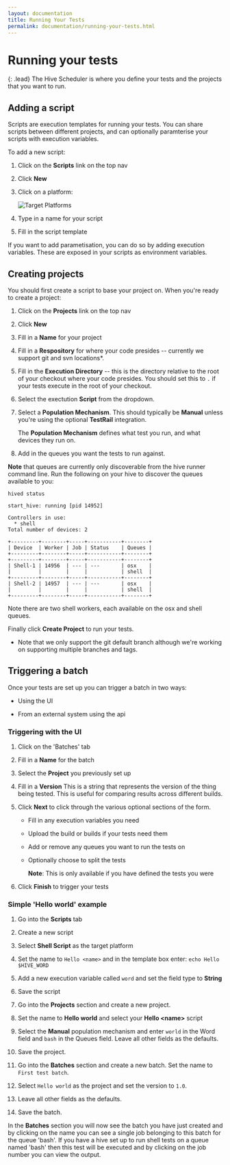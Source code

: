 ```yaml
---
layout: documentation
title: Running Your Tests
permalink: documentation/running-your-tests.html
---
```


# Running your tests

{: .lead}
The Hive Scheduler is where you define your tests and the projects that you want
to run.

## Adding a script

Scripts are execution templates for running your tests. You can share scripts
between different projects, and can optionally paramterise your scripts with
execution variables.

To add a new script:

1.  Click on the **Scripts** link on the top nav

2.  Click **New**

3.  Click on a platform:

    ![Target Platforms](/hive-ci/images/script-types.jpg)

4.  Type in a name for your script

5.  Fill in the script template

If you want to add parametisation, you can do so by adding execution variables.
These are exposed in your scripts as environment variables.

## Creating projects

You should first create a script to base your project on. When you're ready to
create a project:

1.  Click on the **Projects** link on the top nav

2.  Click **New**

3.  Fill in a **Name** for your project

4.  Fill in a **Respository** for where your code presides -- currently we support
git and svn locations*. 

5.  Fill in the **Execution Directory** -- this is the directory relative to the root
of your checkout where your code presides. You should set this to `.` if your
tests execute in the root of your checkout.

6.  Select the exectution **Script** from the dropdown.

7.  Select a **Population Mechanism**. This should typically be **Manual**
unless you're using the optional **TestRail** integration.

    The **Population Mechanism** defines what test you run, and what devices
    they run on.

8.  Add in the queues you want the tests to run against.


**Note** that queues are currently only discoverable from the hive runner
command line. Run the following on your hive to discover the queues available to
you:

    hived status
    
    start_hive: running [pid 14952]
    
    Controllers in use:
      * shell
    Total number of devices: 2
    
    +---------+--------+-----+-----------+--------+
    | Device  | Worker | Job | Status    | Queues |
    +---------+--------+-----+-----------+--------+
    +---------+--------+-----+-----------+--------+
    | Shell-1 | 14956  | --- | ---       | osx    |
    |         |        |     |           | shell  |
    +---------+--------+-----+-----------+--------+
    | Shell-2 | 14957  | --- | ---       | osx    |
    |         |        |     |           | shell  |
    +---------+--------+-----+-----------+--------+


Note there are two shell workers, each available on the osx and shell queues.
    
Finally click **Create Project** to run your tests.
    
* Note that we only support the git default branch although we're working on
supporting multiple branches and tags.

## Triggering a batch

Once your tests are set up you can trigger a batch in two ways:

* Using the UI

* From an external system using the api

### Triggering with the UI

1.  Click on the 'Batches' tab

2.  Fill in a **Name** for the batch

3.  Select the **Project** you previously set up

4.  Fill in a **Version**
    This is a string that represents the version of the thing being tested. This
    is useful for comparing results across different builds.
    
5. Click **Next** to click through the various optional sections of the form.

    * Fill in any execution variables you need  
    * Upload the build or builds if your tests need them
    * Add or remove any queues you want to run the tests on
    * Optionally choose to split the tests
      
      **Note**: This is only available if you have defined the tests you were 

6. Click **Finish** to trigger your tests

### Simple 'Hello world' example

1. Go into the **Scripts** tab

2. Create a new script

3. Select **Shell Script** as the target platform

4. Set the name to <code>Hello \<name\></code> and in the template box enter:
   <code>echo Hello $HIVE_WORD</code>

5. Add a new execution variable called `word` and set the field type to **String**

6. Save the script

7. Go into the **Projects** section and create a new project.

8. Set the name to **Hello world** and select your **Hello \<name\>** script

9. Select the **Manual** population mechanism and enter <code>world</code> in
   the Word field and <code>bash</code> in the Queues field. Leave all other
   fields as the defaults.
   
10. Save the project.

11. Go into the **Batches** section and create a new batch. Set the name to
<code>First test batch</code>.

12. Select <code>Hello world</code> as the project and set the version to
<code>1.0</code>.

13. Leave all other fields as the defaults.

14. Save the batch.

In the **Batches** section you will now see the batch you have just created
and by clicking on the name you can see a single job belonging to this batch for
the queue 'bash'. If you have a hive set up to run shell tests on a queue
named 'bash' then this test will be executed and by clicking on the job number
you can view the output.


